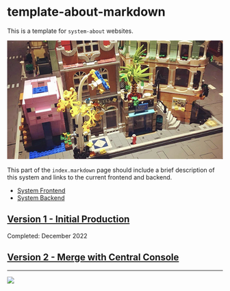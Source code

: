 # template-about-markdown

<style>@import url("//readme.codeadam.ca/readme.css");</style>

This is a template for `system-about` websites.

![BrickMMO](images/brickmmo.png)

This part of the `index.markdown` page should include a brief description of this system and links to the current frontend and backend.

- [System Frontend](https://brickmmo.com)
- [System Backend](https://brickmmo.com)

## [Version 1 - Initial Production](v1)

Completed: December 2022

## [Version 2 - Merge with Central Console](v2)

---

<a href="https://brickmmo.com">
<img src="https://brickmmo.com/images/brickmmo-logo-horizontal.jpg" width="100">
</a>
